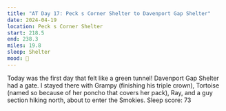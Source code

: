 ```yaml
---
title: "AT Day 17: Peck s Corner Shelter to Davenport Gap Shelter"
date: 2024-04-19
location: Peck s Corner Shelter
start: 218.5
end: 238.3
miles: 19.8
sleep: Shelter
mood: 🙂
---
```

Today was the first day that felt like a green tunnel!
Davenport Gap Shelter had a gate. I stayed there with Grampy (finishing his triple crown), Tortoise (named so
because of her poncho that covers her pack), Ray, and a guy section hiking north, about to enter the Smokies.
Sleep score: 73